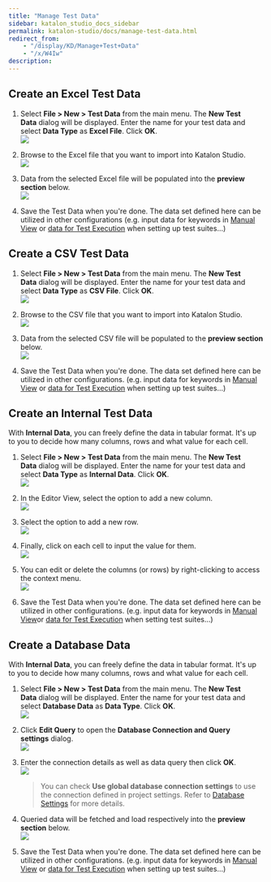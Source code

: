 ```yaml
---
title: "Manage Test Data" 
sidebar: katalon_studio_docs_sidebar
permalink: katalon-studio/docs/manage-test-data.html 
redirect_from:
    - "/display/KD/Manage+Test+Data"
    - "/x/W4Iw"
description: 
---
```

Create an Excel Test Data
-------------------------

1.  Select **File > New > Test Data** from the main menu. The **New Test Data** dialog will be displayed. Enter the name for your test data and select **Data Type** as **Excel File**. Click **OK**.  
    ![](../../images/katalon-studio/docs/manage-test-data/image2017-1-24-153A593A35.png)  
      
    
2.  Browse to the Excel file that you want to import into Katalon Studio.   
    ![](../../images/katalon-studio/docs/manage-test-data/image2017-1-24-163A53A30.png)  
      
    
3.  Data from the selected Excel file will be populated into the **preview section** below.  
    ![](../../images/katalon-studio/docs/manage-test-data/image2017-1-24-163A173A6.png)  
      
    
4.  Save the Test Data when you're done. The data set defined here can be utilized in other configurations (e.g. input data for keywords in [Manual View](/display/KD/Manual+View) or [data for Test Execution](/x/7AAM) when setting up test suites...)

Create a CSV Test Data
----------------------

1.  Select **File > New > Test Data** from the main menu. The **New Test Data** dialog will be displayed. Enter the name for your test data and select **Data Type** as **CSV File**. Click **OK**.  
    ![](../../images/katalon-studio/docs/manage-test-data/image2017-1-24-163A233A37.png)  
      
    
2.  Browse to the CSV file that you want to import into Katalon Studio.   
    ![](../../images/katalon-studio/docs/manage-test-data/image2017-1-24-163A283A34.png)  
      
    
3.  Data from the selected CSV file will be populated to the **preview section** below.  
    ![](../../images/katalon-studio/docs/manage-test-data/image2017-1-24-163A293A15.png)  
      
    
4.  Save the Test Data when you're done. The data set defined here can be utilized in other configurations. (e.g. input data for keywords in [Manual View](/display/KD/Manual+View) or [data for Test Execution](/pages/viewpage.action?pageId=786668) when setting up test suites...)

Create an Internal Test Data
----------------------------

With **Internal Data**, you can freely define the data in tabular format. It's up to you to decide how many columns, rows and what value for each cell.

1.  Select **File > New > Test Data** from the main menu. The **New Test Data** dialog will be displayed. Enter the name for your test data and select **Data Type** as **Internal Data**. Click **OK**.  
    ![](../../images/katalon-studio/docs/manage-test-data/image2017-2-6-103A293A29.png)  
      
    
2.  In the Editor View, select the option to add a new column.  
    ![](../../images/katalon-studio/docs/manage-test-data/image2017-2-6-103A373A52.png)  
      
    
3.  Select the option to add a new row.  
    ![](../../images/katalon-studio/docs/manage-test-data/image2017-2-6-103A413A42.png)  
      
    
4.  Finally, click on each cell to input the value for them.  
    ![](../../images/katalon-studio/docs/manage-test-data/image2017-2-6-103A433A5.png)  
      
    
5.  You can edit or delete the columns (or rows) by right-clicking to access the context menu.  
    ![](../../images/katalon-studio/docs/manage-test-data/image2017-2-6-103A443A41.png)  
      
    
6.  Save the Test Data when you're done. The data set defined here can be utilized in other configurations. (e.g. input data for keywords in [Manual View](/display/KD/Manual+View)or [data for Test Execution](/pages/viewpage.action?pageId=786668) when setting test suites...)

Create a Database Data
----------------------

With **Internal Data**, you can freely define the data in tabular format. It's up to you to decide how many columns, rows and what value for each cell.

1.  Select **File > New > Test Data** from the main menu. The **New Test Data** dialog will be displayed. Enter the name for your test data and select **Database Data** as **Data Type**. Click **OK**.  
    ![](../../images/katalon-studio/docs/manage-test-data/image2017-2-6-103A583A56.png)  
      
    
2.  Click **Edit Query** to open the **Database Connection and Query settings** dialog.  
    ![](../../images/katalon-studio/docs/manage-test-data/image2017-2-6-113A63A11.png)  
      
    
3.  Enter the connection details as well as data query then click **OK**.  
    ![](../../images/katalon-studio/docs/manage-test-data/image2017-2-6-113A173A36.png)
    
    > You can check **Use global database connection settings** to use the connection defined in project settings. Refer to [Database Settings](/display/KD/Database+Settings) for more details.
    
4.  Queried data will be fetched and load respectively into the **preview section** below.  
    ![](../../images/katalon-studio/docs/manage-test-data/image2017-2-6-113A193A41.png)  
      
    
5.  Save the Test Data when you're done. The data set defined here can be utilized in other configurations. (e.g. input data for keywords in [Manual View](/display/KD/Manual+View) or [data for Test Execution](/pages/viewpage.action?pageId=786668) when setting up test suites...)